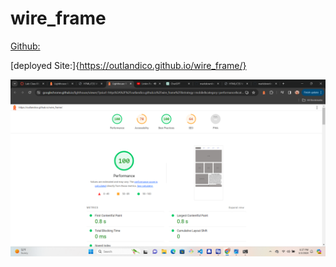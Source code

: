 # wire_frame

[Github:](https://github.com/outlandico/wire_frame.git)

[deployed Site:]{https://outlandico.github.io/wire_frame/}

![Github](<Screenshot (2742).png>)